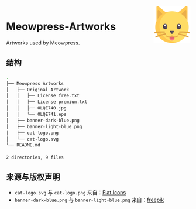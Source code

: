 <img src="Meowpress Artworks\cat-logo.png" align="right" alt="Cat Logo" width="20%">

# Meowpress-Artworks

Artworks used by Meowpress.

## 结构

```bash
.
├── Meowpress Artworks
│   ├── Original Artwork
│   │   ├── License free.txt
│   │   ├── License premium.txt
│   │   ├── OLQE740.jpg
│   │   └── OLQE741.eps
│   ├── banner-dark-blue.png
│   ├── banner-light-blue.png
│   ├── cat-logo.png
│   └── cat-logo.svg
└── README.md

2 directories, 9 files
```

## 来源与版权声明

- `cat-logo.svg` 与 `cat-logo.png` 来自：[Flat Icons](https://www.flaticon.com/)
- `banner-dark-blue.png` 与 `banner-light-blue.png` 来自：[freepik](https://www.freepik.com/)